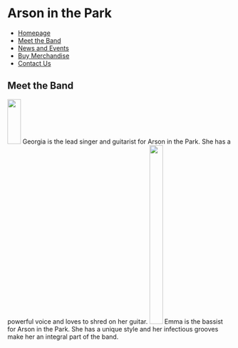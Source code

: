 # Arson in the Park
- [Homepage](index.md)
- [Meet the Band](MeetTheBand.md)
- [News and Events](NewsAndEvents.md)
- [Buy Merchandise](BuyMerchandise.md)
- [Contact Us](ContactUs.md)

## Meet the Band
<img src="https://i.postimg.cc/RCjLQhR8/Untitled-design.png"  width="30" height="100">
Georgia is the lead singer and guitarist for Arson in the Park. She has a powerful voice and loves to shred on her guitar.
<img src="https://i.postimg.cc/4N6V65n7/Untitled-design-1.png"  width="30" height="400">
Emma is the bassist for Arson in the Park. She has a unique style and her infectious grooves make her an integral part of the band.

